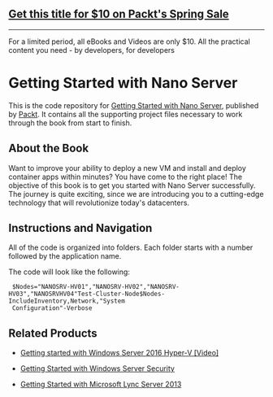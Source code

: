 ## [Get this title for $10 on Packt's Spring Sale](https://www.packt.com/B05331?utm_source=github&utm_medium=packt-github-repo&utm_campaign=spring_10_dollar_2022)
-----
For a limited period, all eBooks and Videos are only $10. All the practical content you need \- by developers, for developers

# Getting Started with Nano Server
This is the code repository for [Getting Started with Nano Server](https://www.packtpub.com/virtualization-and-cloud/getting-started-windows-nano-server?utm_source=repository&utm_medium=github&utm_campaign=repository&utm_term=9781782175223), published by [Packt](https://www.packtpub.com/?utm_source=github). It contains all the supporting project files necessary to work through the book from start to finish.

## About the Book
Want to improve your ability to deploy a new VM and install and deploy container apps within minutes? You have come to the right place! The objective of this book is to get you started with Nano Server successfully. The journey is quite exciting, since we are introducing you to a cutting-edge technology that will revolutionize today's datacenters.


## Instructions and Navigation
All of the code is organized into folders. Each folder starts with a number followed by the application name. 

The code will look like the following:
```
 $Nodes="NANOSRV-HV01","NANOSRV-HV02","NANOSRV-HV03","NANOSRVHV04"Test-Cluster-Node$Nodes-IncludeInventory,Network,"System
 Configuration"-Verbose

```

## Related Products
* [Getting started with Windows Server 2016 Hyper-V [Video]](https://www.packtpub.com/virtualization-and-cloud/getting-started-windows-server-2016-hyper-v-video?utm_source=repository&utm_medium=github&utm_campaign=repository&utm_term=9781786462695)

* [Getting Started with Windows Server Security](https://www.packtpub.com/networking-and-servers/windows-server-security-essentials?utm_source=repository&utm_medium=github&utm_campaign=repository&utm_term=9781784398729)

* [Getting Started with Microsoft Lync Server 2013](https://www.packtpub.com/networking-and-servers/getting-started-microsoft-lync-server-2013?utm_source=repository&utm_medium=github&utm_campaign=repository&utm_term=9781782179931)
